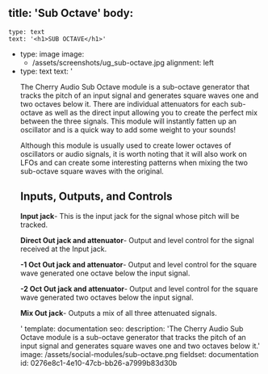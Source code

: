 title: 'Sub Octave'
body:
  -
    type: text
    text: '<h1>SUB OCTAVE</h1>'
  -
    type: image
    image:
      - /assets/screenshots/ug_sub-octave.jpg
    alignment: left
  -
    type: text
    text: '<p>The Cherry Audio Sub Octave module is a sub-octave generator that tracks the pitch of an input signal and generates square waves one and two octaves below it. There are individual attenuators for each sub-octave as well as the direct input allowing you to create the perfect mix between the three signals. This module will instantly fatten up an oscillator and is a quick way to add some weight to your sounds!</p><p>Although this module is usually used to create lower octaves of oscillators or audio signals, it is worth noting that it will also work on LFOs and can create some interesting patterns when mixing the two sub-octave square waves with the original.</p><h2>Inputs, Outputs, and Controls</h2><p><strong>Input jack</strong>- This is the input jack for the signal whose pitch will be tracked.</p><p><strong>Direct Out jack and attenuator</strong>- Output and level control for the signal received at the Input jack.</p><p><strong>-1 Oct Out jack and attenuator</strong>- Output and level control for the square wave generated one octave below the input signal.<br></p><p><strong>-2 Oct Out jack and attenuator</strong>- Output and level control for the square wave generated two octaves below the input signal.<br></p><p><strong>Mix Out jack</strong>- Outputs a mix of all three attenuated signals.</p>'
template: documentation
seo:
  description: 'The Cherry Audio Sub Octave module is a sub-octave generator that tracks the pitch of an input signal and generates square waves one and two octaves below it.'
  image: /assets/social-modules/sub-octave.png
fieldset: documentation
id: 0276e8c1-4e10-47cb-bb26-a7999b83d30b
